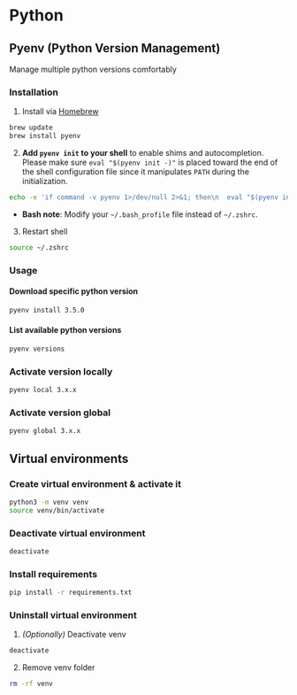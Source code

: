 # Python
## Pyenv (Python Version Management)
Manage multiple python versions comfortably
### Installation
1. Install via [Homebrew](https://brew.sh)
```sh 
brew update
brew install pyenv
```
2.   **Add `pyenv init` to your shell** to enable shims and autocompletion.
   Please make sure `eval "$(pyenv init -)"` is placed toward the end of the shell
   configuration file since it manipulates `PATH` during the initialization.
```sh
echo -e 'if command -v pyenv 1>/dev/null 2>&1; then\n  eval "$(pyenv init -)"\nfi' >> ~/.zshrc
```
    
- **Bash note**: Modify your `~/.bash_profile` file instead of `~/.zshrc`.

3. Restart shell
```sh 
source ~/.zshrc
```
### Usage

#### Download specific python version
```sh 
pyenv install 3.5.0
```

#### List available python versions
```sh 
pyenv versions
```

### Activate version locally
```sh 
pyenv local 3.x.x
```
### Activate version global
```sh 
pyenv global 3.x.x
```


## Virtual environments
### Create virtual environment & activate it
```sh 
python3 -m venv venv 
source venv/bin/activate
```

### Deactivate virtual environment
```sh 
deactivate
```

### Install requirements
```sh 
pip install -r requirements.txt 
```
    
### Uninstall virtual environment
1. *(Optionally)* Deactivate venv
```sh 
deactivate
```
2. Remove venv folder
```sh 
rm -rf venv 
```
